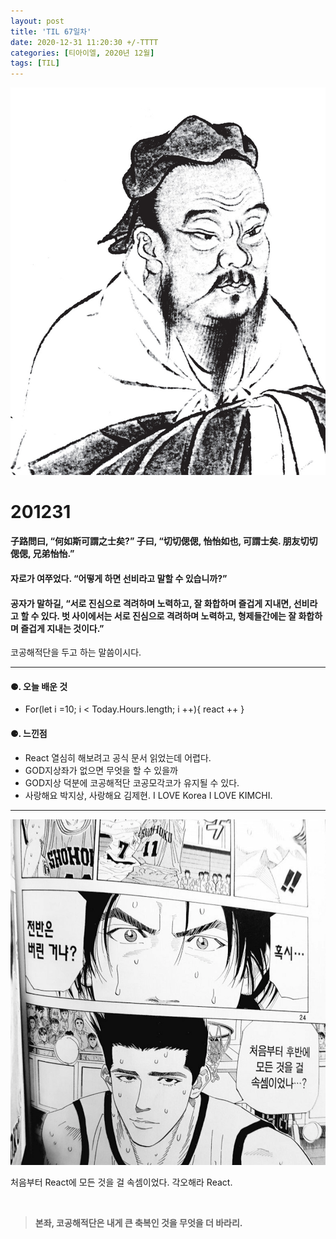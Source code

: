 ```yaml
---
layout: post
title: 'TIL 67일차'
date: 2020-12-31 11:20:30 +/-TTTT
categories: [티아이엘, 2020년 12월]
tags: [TIL]
---
```


![image](/assets/img/sample/avatar.jpg)

# **201231**

#### **子路問曰, “何如斯可謂之士矣?” 子曰, “切切偲偲, 怡怡如也, 可謂士矣. 朋友切切偲偲, 兄弟怡怡.”**

#### **자로가 여쭈었다. “어떻게 하면 선비라고 말할 수 있습니까?”**

#### **공자가 말하길, “서로 진심으로 격려하며 노력하고, 잘 화합하며 즐겁게 지내면, 선비라고 할 수 있다. 벗 사이에서는 서로 진심으로 격려하며 노력하고,** **형제들간에는 잘 화합하며 즐겁게 지내는 것이다.”**

코공해적단을 두고 하는 말씀이시다.

---

#### **⚈. 오늘 배운 것**

- For(let i =10; i < Today.Hours.length; i ++){
  react ++
  }

#### **⚈. 느낀점**

- React 열심히 해보려고 공식 문서 읽었는데 어렵다.
- GOD지상좌가 없으면 무엇을 할 수 있을까
- GOD지상 덕분에 코공해적단 코공모각코가 유지될 수 있다.
- 사랑해요 박지상, 사랑해요 김제현. I LOVE Korea I LOVE KIMCHI.

---

![image](/assets/img/sample/til7.png)

처음부터 React에 모든 것을 걸 속셈이었다. 각오해라 React.

<br>

> **본좌, 코공해적단은 내게 큰 축복인 것을 무엇을 더 바라리.**
